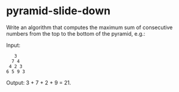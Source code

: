 # pyramid-slide-down

Write an algorithm that computes the maximum sum of consecutive numbers from the top to the bottom of the pyramid, e.g.:

Input:

```
   3
  7 4
 4 2 3
6 5 9 3
```

Output: 3 + 7 + 2 + 9 = 21.
